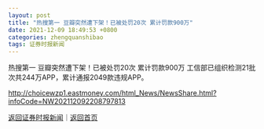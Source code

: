 ```yaml
---
layout: post
title: "热搜第一 豆瓣突然遭下架！已被处罚20次 累计罚款900万"
date: 2021-12-09 18:49:53 +0800
categories: zhengquanshibao
tags: 证券时报新闻
---
```

热搜第一 豆瓣突然遭下架！已被处罚20次 累计罚款900万
工信部已组织检测21批次共244万APP，累计通报2049款违规APP。

<http://choicewzp1.eastmoney.com/html_News/NewsShare.html?infoCode=NW202112092208797813>

[返回证券时报新闻](//finews.withounder.com/zhengquanshibao/)｜[返回首页](//finews.withounder.com/)